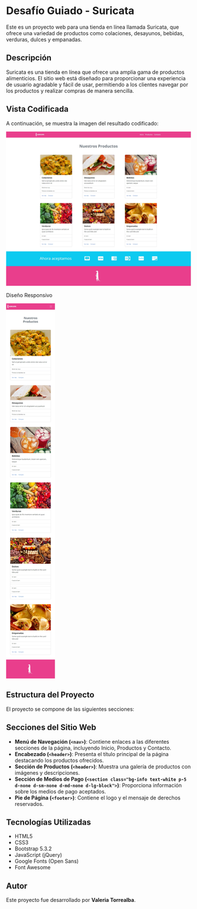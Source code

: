 # Desafío Guiado - Suricata

Este es un proyecto web para una tienda en línea llamada Suricata, que ofrece una variedad de productos como colaciones, desayunos, bebidas, verduras, dulces y empanadas.

## Descripción

Suricata es una tienda en línea que ofrece una amplia gama de productos alimenticios. El sitio web está diseñado para proporcionar una experiencia de usuario agradable y fácil de usar, permitiendo a los clientes navegar por los productos y realizar compras de manera sencilla.

## Vista Codificada

A continuación, se muestra la imagen del resultado codificado:

![Suricata](screenshot/zuricata.png)

Diseño Responsivo

![SuricataResponsivo](screenshot/suricataRp.png)

## Estructura del Proyecto

El proyecto se compone de las siguientes secciones:

## Secciones del Sitio Web

- **Menú de Navegación (`<nav>`)**: Contiene enlaces a las diferentes secciones de la página, incluyendo Inicio, Productos y Contacto.
- **Encabezado (`<header>`)**: Presenta el título principal de la página destacando los productos ofrecidos.
- **Sección de Productos (`<header>`)**: Muestra una galería de productos con imágenes y descripciones.
- **Sección de Medios de Pago (`<section class="bg-info text-white p-5 d-none d-sm-none d-md-none d-lg-block">`)**: Proporciona información sobre los medios de pago aceptados.
- **Pie de Página (`<footer>`)**: Contiene el logo y el mensaje de derechos reservados.

## Tecnologías Utilizadas

- HTML5
- CSS3
- Bootstrap 5.3.2
- JavaScript (jQuery)
- Google Fonts (Open Sans)
- Font Awesome

## Autor

Este proyecto fue desarrollado por **Valeria Torrealba**.